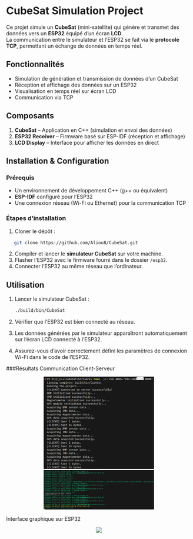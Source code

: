 #  CubeSat Simulation Project

Ce projet simule un **CubeSat** (mini-satellite) qui génère et transmet des données vers un **ESP32** équipé d’un écran **LCD**.  
La communication entre le simulateur et l’ESP32 se fait via le **protocole TCP**, permettant un échange de données en temps réel.

##  Fonctionnalités

-  Simulation de génération et transmission de données d’un CubeSat  
-  Réception et affichage des données sur un ESP32  
-  Visualisation en temps réel sur écran LCD  
-  Communication via TCP 

##  Composants

1. **CubeSat** – Application en C++ (simulation et envoi des données)  
2. **ESP32 Receiver** – Firmware basé sur  ESP-IDF (réception et affichage)  
3. **LCD Display** – Interface pour afficher les données en direct  

##  Installation & Configuration

### Prérequis

- Un environnement de développement C++ (g++ ou équivalent)  
- **ESP-IDF** configuré pour l’ESP32  
- Une connexion réseau (Wi-Fi ou Ethernet) pour la communication TCP  

### Étapes d’installation

1. Cloner le dépôt :  

```bash
   git clone https://github.com/Aliou8/CubeSat.git
````

2. Compiler et lancer le **simulateur CubeSat** sur votre machine.
3. Flasher l’ESP32 avec le firmware fourni dans le dossier `/esp32`.
4. Connecter l’ESP32 au même réseau que l’ordinateur.

##  Utilisation

1. Lancer le simulateur CubeSat :

   ```bash
   ./build/bin/CubeSat
   ```
2. Vérifier que l’ESP32 est bien connecté au réseau.
3. Les données générées par le simulateur apparaîtront automatiquement sur l’écran LCD connecté à l’ESP32.
4. Assurez-vous d’avoir correctement défini les paramètres de connexion Wi-Fi dans le code de l’ESP32.

###Résultats
Communication Client-Serveur
<p align="center">
  <img src="RSC/client.png" width="300"/>
  <img src="RSC/server.png" width="300"/>
</p>
Interface graphique sur ESP32
<p align="center">
  <img src="RSC/imgFF.png" width="600"/>
</p>




